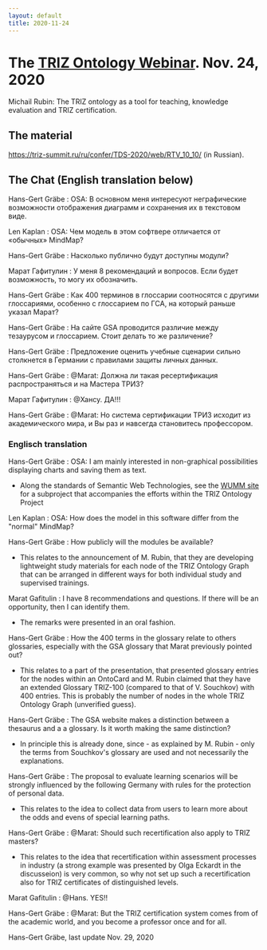 ```yaml
---
layout: default
title: 2020-11-24
---
```


# The [TRIZ Ontology Webinar](OntologyWebinar "wikilink"). Nov. 24, 2020 

Michail Rubin: The TRIZ ontology as a tool for teaching, knowledge evaluation
and TRIZ certification.

## The material

<https://triz-summit.ru/ru/confer/TDS-2020/web/RTV_10_10/> (in Russian).

## The Chat (English translation below)

Hans-Gert Gräbe : OSA: В основном меня интересуют неграфические возможности
отображения диаграмм и сохранения их в текстовом виде.

Len Kaplan : OSA: Чем модель в этом софтвере отличается от «обычных» MindMap?

Hans-Gert Gräbe : Насколько публично будут доступны модули?

Марат Гафитулин : У меня 8 рекомендаций и вопросов. Если будет возможность, то
могу их обозначить.

Hans-Gert Gräbe : Как 400 терминов в глоссарии соотносятся с другими
глоссариями, особенно с глоссарием по ГСА, на который раньше указал Марат?

Hans-Gert Gräbe : На сайте GSA проводится различие между тезаурусом и
глоссарием. Стоит делать то же различение?

Hans-Gert Gräbe : Предложение оценить учебные сценарии сильно столкнется в
Германии с правилами защиты личных данных.

Hans-Gert Gräbe : @Marat: Должна ли такая ресертификация распространяться и на
Мастера ТРИЗ?

Марат Гафитулин : @Хансу. ДА!!!

Hans-Gert Gräbe : @Marat: Но система сертификации ТРИЗ исходит из
академического мира, и Вы раз и навсегда становитесь профессором.

### Englisch translation

Hans-Gert Gräbe : OSA: I am mainly interested in non-graphical possibilities
displaying charts and saving them as text.
* Along the standards of Semantic Web Technologies, see the [WUMM
  site](http://wumm.uni-leipzig.de/ontology.php) for a subproject that
  accompanies the efforts within the TRIZ Ontology Project

Len Kaplan : OSA: How does the model in this software differ from the "normal"
MindMap?

Hans-Gert Gräbe : How publicly will the modules be available?
* This relates to the announcement of M. Rubin, that they are developing
  lightweight study materials for each node of the TRIZ Ontology Graph that
  can be arranged in different ways for both individual study and supervised
  trainings.

Marat Gafitulin : I have 8 recommendations and questions. If there will be an
opportunity, then I can identify them.
* The remarks were presented in an oral fashion.

Hans-Gert Gräbe : How the 400 terms in the glossary relate to others
glossaries, especially with the GSA glossary that Marat previously pointed out?

* This relates to a part of the presentation, that presented glossary entries
  for the nodes within an OntoCard and M. Rubin claimed that they have an
  extended Glossary TRIZ-100 (compared to that of V. Souchkov) with 400
  entries.  This is probably the number of nodes in the whole TRIZ Ontology
  Graph (unverified guess).

Hans-Gert Gräbe : The GSA website makes a distinction between a thesaurus and a
a glossary. Is it worth making the same distinction?
* In principle this is already done, since - as explained by M. Rubin - only
  the terms from Souchkov's glossary are used and not necessarily the
  explanations.

Hans-Gert Gräbe : The proposal to evaluate learning scenarios will be strongly
influenced by the following Germany with rules for the protection of personal
data.
* This relates to the idea to collect data from users to learn more about the
  odds and evens of special learning paths. 

Hans-Gert Gräbe : @Marat: Should such recertification also apply to
TRIZ masters?
* This relates to the idea that recertification within assessment processes in
  industry (a strong example was presented by Olga Eckardt in the discusseion)
  is very common, so why not set up such a recertification also for TRIZ
  certificates of distinguished levels.

Marat Gafitulin : @Hans. YES!!

Hans-Gert Gräbe : @Marat: But the TRIZ certification system comes from
of the academic world, and you become a professor once and for all.

Hans-Gert Gräbe, last update Nov. 29, 2020
